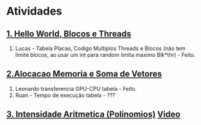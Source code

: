 # Atividades

## [1. Hello World, Blocos e Threads](https://colab.research.google.com/drive/1INsl6NddQSyR-O8I2ivKWB3bmP1T20NN?usp=sharing)

1. Lucas - Tabela Placas, Codigo Multiplos Threads e Blocos (não tem limite blocos, ao usar um int para random limita maximo Blk*thr) - Feito.

## [2.Alocacao Memoria e Soma de Vetores](https://colab.research.google.com/drive/1R_DOeVF2_N_Fjrry-cK7WVifVw3a37xE?usp=sharing#scrollTo=bhp-cmJnyI1c)

1. Leonardo transferencia GPU-CPU tabela - Feito. 
1. Ruan - Tempo de execução tabela - ???

## [3. Intensidade Aritmetica (Polinomios)](https://colab.research.google.com/drive/1w_G16IwUZVhMzvU-uWpjGx965gkzByoO?usp=sharing) [Video](https://youtu.be/0Upfm1wktRE)

